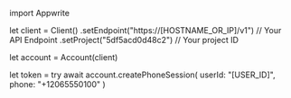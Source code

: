 import Appwrite

let client = Client()
    .setEndpoint("https://[HOSTNAME_OR_IP]/v1") // Your API Endpoint
    .setProject("5df5acd0d48c2") // Your project ID

let account = Account(client)

let token = try await account.createPhoneSession(
    userId: "[USER_ID]",
    phone: "+12065550100"
)

